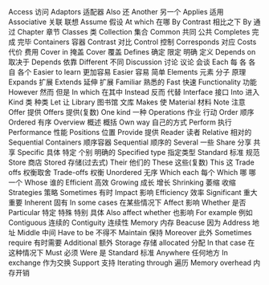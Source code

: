 Access 访问
Adaptors 适配器
Also 还
Another 另一个
Applies 适用
Associative 关联 联想
Assume 假设
At which 在哪
By Contrast 相比之下
By 通过
Chapter 章节
Classes 类
Collection 集合
Common 共同 公共
Completes 完成 完毕
Containers 容器
Contrast 对比
Control 控制
Corresponds 对应
Costs 代价 费用
Cover in 掩盖
Cover 覆盖
Defines 确定 限定 明确 定义
Depends on 取决于
Depends 依靠
Different 不同
Discussion 讨论 议论 会谈
Each 每 各 各自 各个
Easier to learn 更加容易
Easier 容易 简单
Elements 元素 分子 原理
Expands 扩展
Extends 延伸 扩展
Familiar 熟悉的
Fast 快速
Functionality 功能
However 然而 但是
In which 在其中
Instead 反而 代替
Interface 接口
Into 进入
Kind 类 种类
Let 让
Library 图书馆 文库
Makes 使
Material 材料
Note 注意
Offer 提供
Offers 提供(复数)
One kind 一种
Operations 作业 行动
Order 顺序
Ordered 有序
Overview 概述 概括
Own way 自己的方式
Perform 执行
Performance 性能
Positions 位置
Provide 提供
Reader 读者
Relative 相对的
Sequential Containers 顺序容器
Sequential 顺序的
Several 一些
Share 分享 共享
Specific 具体 特定 个别 明确的
Specified type 指定类型
Standard 标准 规范
Store 商店
Stored 存储(过去式)
Their 他们的
These 这些(复数)
This 这
Trade offs 权衡取舍
Trade-offs 权衡
Unordered 无序
Which each 每个
Which 哪 哪一个
Whose 谁的
Efficient 高效
Growing 成长 增长
Shrinking 萎缩 收缩
Strategies 策略
Sometimes 有时
Impact 影响
Efficiency 效率
Significant 重大 重要
Inherent 固有
In some cases 在某些情况下
Affect 影响
Whether 是否
Particular 特定 特殊 特别 具体
Also affect whether 也影响
For example 例如
Contiguous 连续的
Contiguity 连续性
Memory 内存
Beacuse 因为
Address 地址
Middle 中间
Have to be 不得不
Maintain 保持
Moreover 此外
Sometimes require 有时需要
Additional 额外
Storage  存储
allocated 分配
In that case 在这种情况下
Must 必须
Were 是
Standard 标准
Anywhere 任何地方
In exchange 作为交换
Support 支持
Iterating through 遍历
Memory overhead 内存开销
